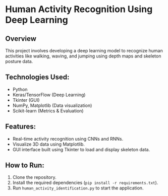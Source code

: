 # Human Activity Recognition Using Deep Learning

## Overview
This project involves developing a deep learning model to recognize human activities like walking, waving, and jumping using depth maps and skeleton posture data.

## Technologies Used:
- Python
- Keras/TensorFlow (Deep Learning)
- Tkinter (GUI)
- NumPy, Matplotlib (Data visualization)
- Scikit-learn (Metrics & Evaluation)

## Features:
- Real-time activity recognition using CNNs and RNNs.
- Visualize 3D data using Matplotlib.
- GUI interface built using Tkinter to load and display skeleton data.

## How to Run:
1. Clone the repository.
2. Install the required dependencies (`pip install -r requirements.txt`).
3. Run `human_activity_identification.py` to start the application.
